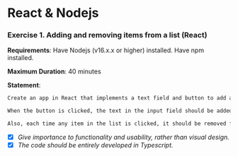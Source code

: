 # React & Nodejs

### Exercise 1. Adding and removing items from a list (React)

**Requirements**: Have Nodejs (v16.x.x or higher) installed. Have npm installed.

**Maximum Duration**: 40 minutes

**Statement**:

```bash
Create an app in React that implements a text field and button to add an item.

When the button is clicked, the text in the input field should be added next in a list of items.

Also, each time any item in the list is clicked, it should be removed from the list.
```

- [x] _Give importance to functionality and usability, rather than visual design._
- [x] _The code should be entirely developed in Typescript._